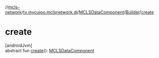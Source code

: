 //[mcls-network](../../../../index.md)/[tv.mycujoo.mclsnetwork.di](../../index.md)/[MCLSDataComponent](../index.md)/[Builder](index.md)/[create](create.md)

# create

[androidJvm]\
abstract fun [create](create.md)(): [MCLSDataComponent](../index.md)
